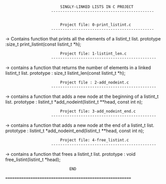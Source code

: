 							SINGLY-LINKED LISTS IN C PROJECT
						---------------------------------------------


							Project file: 0-print_listint.c
						---------------------------------------------

-> Contains function that prints all the elements of a listint_t list.
prototype :size_t print_listint(const listint_t *h);


							Project file: 1-listint_len.c
						----------------------------------------------

-> contains a function that returns the number of elements in a linked listint_t list.
prototype : size_t listint_len(const listint_t *h);


							Project file : 2-add_nodeint.c
						----------------------------------------------

-> contains a function that adds a new node at the beginning of a listint_t list.
prototype : listint_t *add_nodeint(listint_t **head, const int n);


							Project file: 3-add_nodeint_end.c
						----------------------------------------------
-> contains a function that adds a new node at the end of a listint_t list.
prototype : listint_t *add_nodeint_end(listint_t **head, const int n);

							Project file: 4-free_listint.c
						----------------------------------------------

-> contains a function that frees a listint_t list.
prototype : void free_listint(listint_t *head);


								END
					=======================================================

